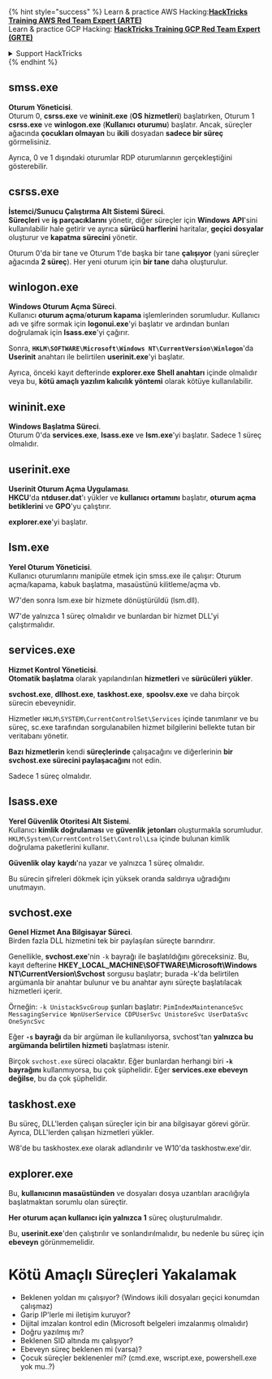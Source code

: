 {% hint style="success" %}
Learn & practice AWS Hacking:<img src="/.gitbook/assets/arte.png" alt="" data-size="line">[**HackTricks Training AWS Red Team Expert (ARTE)**](https://training.hacktricks.xyz/courses/arte)<img src="/.gitbook/assets/arte.png" alt="" data-size="line">\
Learn & practice GCP Hacking: <img src="/.gitbook/assets/grte.png" alt="" data-size="line">[**HackTricks Training GCP Red Team Expert (GRTE)**<img src="/.gitbook/assets/grte.png" alt="" data-size="line">](https://training.hacktricks.xyz/courses/grte)

<details>

<summary>Support HackTricks</summary>

* Check the [**subscription plans**](https://github.com/sponsors/carlospolop)!
* **Join the** 💬 [**Discord group**](https://discord.gg/hRep4RUj7f) or the [**telegram group**](https://t.me/peass) or **follow** us on **Twitter** 🐦 [**@hacktricks\_live**](https://twitter.com/hacktricks\_live)**.**
* **Share hacking tricks by submitting PRs to the** [**HackTricks**](https://github.com/carlospolop/hacktricks) and [**HackTricks Cloud**](https://github.com/carlospolop/hacktricks-cloud) github repos.

</details>
{% endhint %}


## smss.exe

**Oturum Yöneticisi**.\
Oturum 0, **csrss.exe** ve **wininit.exe** (**OS** **hizmetleri**) başlatırken, Oturum 1 **csrss.exe** ve **winlogon.exe** (**Kullanıcı** **oturumu**) başlatır. Ancak, süreçler ağacında **çocukları olmayan** bu **ikili** dosyadan **sadece bir süreç** görmelisiniz.

Ayrıca, 0 ve 1 dışındaki oturumlar RDP oturumlarının gerçekleştiğini gösterebilir.


## csrss.exe

**İstemci/Sunucu Çalıştırma Alt Sistemi Süreci**.\
**Süreçleri** ve **iş parçacıklarını** yönetir, diğer süreçler için **Windows** **API**'sini kullanılabilir hale getirir ve ayrıca **sürücü harflerini** haritalar, **geçici dosyalar** oluşturur ve **kapatma** **sürecini** yönetir.

Oturum 0'da bir tane ve Oturum 1'de başka bir tane **çalışıyor** (yani süreçler ağacında **2 süreç**). Her yeni oturum için **bir tane** daha oluşturulur.


## winlogon.exe

**Windows Oturum Açma Süreci**.\
Kullanıcı **oturum açma**/**oturum kapama** işlemlerinden sorumludur. Kullanıcı adı ve şifre sormak için **logonui.exe**'yi başlatır ve ardından bunları doğrulamak için **lsass.exe**'yi çağırır.

Sonra, **`HKLM\SOFTWARE\Microsoft\Windows NT\CurrentVersion\Winlogon`**'da **Userinit** anahtarı ile belirtilen **userinit.exe**'yi başlatır.

Ayrıca, önceki kayıt defterinde **explorer.exe** **Shell anahtarı** içinde olmalıdır veya bu, **kötü amaçlı yazılım kalıcılık yöntemi** olarak kötüye kullanılabilir.


## wininit.exe

**Windows Başlatma Süreci**. \
Oturum 0'da **services.exe**, **lsass.exe** ve **lsm.exe**'yi başlatır. Sadece 1 süreç olmalıdır.


## userinit.exe

**Userinit Oturum Açma Uygulaması**.\
**HKCU**'da **ntduser.dat**'ı yükler ve **kullanıcı** **ortamını** başlatır, **oturum açma** **betiklerini** ve **GPO**'yu çalıştırır.

**explorer.exe**'yi başlatır.


## lsm.exe

**Yerel Oturum Yöneticisi**.\
Kullanıcı oturumlarını manipüle etmek için smss.exe ile çalışır: Oturum açma/kapama, kabuk başlatma, masaüstünü kilitleme/açma vb.

W7'den sonra lsm.exe bir hizmete dönüştürüldü (lsm.dll).

W7'de yalnızca 1 süreç olmalıdır ve bunlardan bir hizmet DLL'yi çalıştırmalıdır.


## services.exe

**Hizmet Kontrol Yöneticisi**.\
**Otomatik başlatma** olarak yapılandırılan **hizmetleri** ve **sürücüleri** **yükler**.

**svchost.exe**, **dllhost.exe**, **taskhost.exe**, **spoolsv.exe** ve daha birçok sürecin ebeveynidir.

Hizmetler `HKLM\SYSTEM\CurrentControlSet\Services` içinde tanımlanır ve bu süreç, sc.exe tarafından sorgulanabilen hizmet bilgilerini bellekte tutan bir veritabanı yönetir.

**Bazı** **hizmetlerin** kendi **süreçlerinde** çalışacağını ve diğerlerinin **bir svchost.exe sürecini paylaşacağını** not edin.

Sadece 1 süreç olmalıdır.


## lsass.exe

**Yerel Güvenlik Otoritesi Alt Sistemi**.\
Kullanıcı **kimlik doğrulaması** ve **güvenlik** **jetonları** oluşturmakla sorumludur. `HKLM\System\CurrentControlSet\Control\Lsa` içinde bulunan kimlik doğrulama paketlerini kullanır.

**Güvenlik** **olay** **kaydı**'na yazar ve yalnızca 1 süreç olmalıdır.

Bu sürecin şifreleri dökmek için yüksek oranda saldırıya uğradığını unutmayın.


## svchost.exe

**Genel Hizmet Ana Bilgisayar Süreci**.\
Birden fazla DLL hizmetini tek bir paylaşılan süreçte barındırır.

Genellikle, **svchost.exe**'nin `-k` bayrağı ile başlatıldığını göreceksiniz. Bu, kayıt defterine **HKEY\_LOCAL\_MACHINE\SOFTWARE\Microsoft\Windows NT\CurrentVersion\Svchost** sorgusu başlatır; burada -k'da belirtilen argümanla bir anahtar bulunur ve bu anahtar aynı süreçte başlatılacak hizmetleri içerir.

Örneğin: `-k UnistackSvcGroup` şunları başlatır: `PimIndexMaintenanceSvc MessagingService WpnUserService CDPUserSvc UnistoreSvc UserDataSvc OneSyncSvc`

Eğer **`-s` bayrağı** da bir argüman ile kullanılıyorsa, svchost'tan **yalnızca bu argümanda belirtilen hizmeti** başlatması istenir.

Birçok `svchost.exe` süreci olacaktır. Eğer bunlardan herhangi biri **`-k` bayrağını** kullanmıyorsa, bu çok şüphelidir. Eğer **services.exe ebeveyn değilse**, bu da çok şüphelidir.


## taskhost.exe

Bu süreç, DLL'lerden çalışan süreçler için bir ana bilgisayar görevi görür. Ayrıca, DLL'lerden çalışan hizmetleri yükler.

W8'de bu taskhostex.exe olarak adlandırılır ve W10'da taskhostw.exe'dir.


## explorer.exe

Bu, **kullanıcının masaüstünden** ve dosyaları dosya uzantıları aracılığıyla başlatmaktan sorumlu olan süreçtir.

**Her oturum açan kullanıcı için yalnızca 1** süreç oluşturulmalıdır.

Bu, **userinit.exe**'den çalıştırılır ve sonlandırılmalıdır, bu nedenle bu süreç için **ebeveyn** görünmemelidir.


# Kötü Amaçlı Süreçleri Yakalamak

* Beklenen yoldan mı çalışıyor? (Windows ikili dosyaları geçici konumdan çalışmaz)
* Garip IP'lerle mi iletişim kuruyor?
* Dijital imzaları kontrol edin (Microsoft belgeleri imzalanmış olmalıdır)
* Doğru yazılmış mı?
* Beklenen SID altında mı çalışıyor?
* Ebeveyn süreç beklenen mi (varsa)?
* Çocuk süreçler beklenenler mi? (cmd.exe, wscript.exe, powershell.exe yok mu..?)
